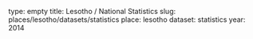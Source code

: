 type: empty
title: Lesotho / National Statistics
slug: places/lesotho/datasets/statistics
place: lesotho
dataset: statistics
year: 2014
